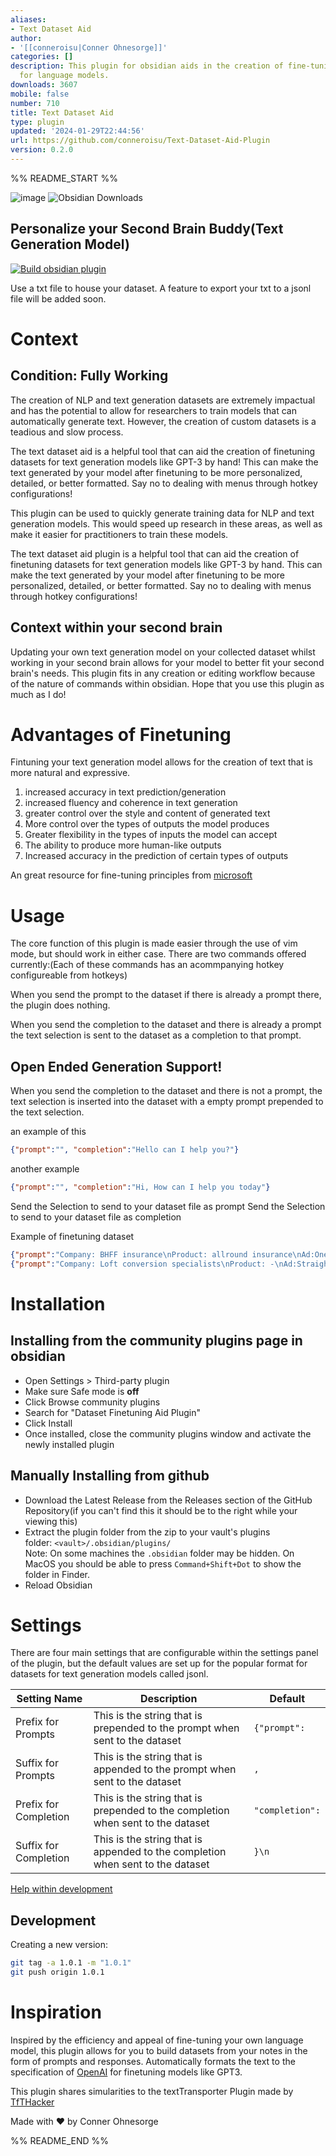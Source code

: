 ```yaml
---
aliases:
- Text Dataset Aid
author:
- '[[conneroisu|Conner Ohnesorge]]'
categories: []
description: This plugin for obsidian aids in the creation of fine-tuning datasets
  for language models.
downloads: 3607
mobile: false
number: 710
title: Text Dataset Aid
type: plugin
updated: '2024-01-29T22:44:56'
url: https://github.com/conneroisu/Text-Dataset-Aid-Plugin
version: 0.2.0
---
```


%% README_START %%


![image](https://user-images.githubusercontent.com/88785126/203184536-9199f720-a03b-423b-9bf6-81a68c7fbd28.png)
![Obsidian Downloads](https://img.shields.io/badge/dynamic/json?logo=obsidian&color=%23483699&label=downloads&query=%24%5B%22obsidian-dataset-aid%22%5D.downloads&url=https%3A%2F%2Fraw.githubusercontent.com%2Fobsidianmd%2Fobsidian-releases%2Fmaster%2Fcommunity-plugin-stats.json)


## Personalize your Second Brain Buddy(Text Generation Model)

[![Build obsidian plugin](https://github.com/conneroisu/Text-Dataset-Aid-Plugin/actions/workflows/release.yml/badge.svg)](https://github.com/conneroisu/Text-Dataset-Aid-Plugin/actions/workflows/release.yml)

Use a txt file to house your dataset. A feature to export your txt to a jsonl file will be added soon.

# Context 
## Condition: Fully Working	
The creation of NLP and text generation datasets are extremely impactual and has the potential to allow for researchers to train models that can automatically generate text. However, the creation of custom datasets is a teadious and slow process.

The text dataset aid is a helpful tool that can aid the creation of finetuning datasets for text generation models like GPT-3 by hand! This can make the text generated by your model after finetuning to be more personalized, detailed, or better formatted. Say no to dealing with menus through hotkey configurations!

This plugin can be used to quickly generate training data for NLP and text generation models. This would speed up research in these areas, as well as make it easier for practitioners to train these models.

The text dataset aid plugin is a helpful tool that can aid the creation of finetuning datasets for text generation models like GPT-3 by hand. This can make the text generated by your model after finetuning to be more personalized, detailed, or better formatted. Say no to dealing with menus through hotkey configurations!

## Context within your second brain 
Updating your own text generation model on your collected dataset whilst working in your second brain allows for your model to better fit your second brain's needs. This plugin fits in any creation or editing workflow because of the nature of commands within obsidian. Hope that you use this plugin as much as I do!

# Advantages of Finetuning
Fintuning your text generation model allows for the creation of text that is more natural and expressive. 
1. increased accuracy in text prediction/generation 
2. increased fluency and coherence in text generation
3. greater control over the style and content of generated text
4. More control over the types of outputs the model produces
5. Greater flexibility in the types of inputs the model can accept
6. The ability to produce more human-like outputs
7. Increased accuracy in the prediction of certain types of outputs

An great resource for fine-tuning principles from [microsoft](https://learn.microsoft.com/en-us/azure/cognitive-services/openai/how-to/prepare-dataset)

# Usage
The core function of this plugin is made easier through the use of vim mode, but should work in either case. 
There are two commands offered currently:(Each of these commands has an acommpanying hotkey configureable from hotkeys) 

When you send the prompt to the dataset if there is already a prompt there, the plugin does nothing. 

When you send the completion to the dataset and there is already a prompt the text selection is sent to the dataset as a completion to that prompt.

## Open Ended Generation Support!
When you send the completion to the dataset  and there is not a prompt, the text selection is inserted into the dataset with a empty prompt prepended to the text selection.

an example of this 
```json
{"prompt":"", "completion":"Hello can I help you?"}
```
another example 
```json 
{"prompt":"", "completion":"Hi, How can I help you today"}
```

Send the Selection to send to your dataset file as prompt
Send the Selection to send to your dataset file as completion


Example of finetuning dataset
```json
{"prompt":"Company: BHFF insurance\nProduct: allround insurance\nAd:One stop shop for all your insurance needs!\nSupported:", "completion":" yes"}
{"prompt":"Company: Loft conversion specialists\nProduct: -\nAd:Straight teeth in weeks!\nSupported:", "completion":" no"}
```

# Installation
## Installing from the community plugins page in obsidian
-   Open Settings > Third-party plugin
-   Make sure Safe mode is **off**
-   Click Browse community plugins
-   Search for "Dataset Finetuning Aid Plugin"
-   Click Install
-   Once installed, close the community plugins window and activate the newly installed plugin
## Manually Installing from github 
-   Download the Latest Release from the Releases section of the GitHub Repository(if you can't find this it should be to the right while your viewing this)
-   Extract the plugin folder from the zip to your vault's plugins folder: `<vault>/.obsidian/plugins/`  
    Note: On some machines the `.obsidian` folder may be hidden. On MacOS you should be able to press `Command+Shift+Dot` to show the folder in Finder.
-   Reload Obsidian

# Settings
There are four main settings that are configurable within the settings panel of the plugin, but the default values are set up for the popular format for datasets for text generation models called jsonl.

| Setting Name          | Description                                                                     | Default       |
| --------------------- | ------------------------------------------------------------------------------- | ------------- |
| Prefix for Prompts    | This is the string that is prepended to the prompt when sent to the dataset     | `{"prompt":`    |
| Suffix for Prompts    | This is the string that is appended to the prompt when sent to the dataset      | `,`             |
| Prefix for Completion | This is the string that is prepended to the completion when sent to the dataset | `"completion":` |
| Suffix for Completion | This is the string that is appended to the completion when sent to the dataset  | `}\n`              |


[Help within development](https://github.com/TfTHacker/obsidian42-text-transporter/blob/main/src/features/transporterFunctions.ts)

## Development 

Creating a new version:

```bash
git tag -a 1.0.1 -m "1.0.1"
git push origin 1.0.1
```
# Inspiration

Inspired by the efficiency and appeal of fine-tuning your own language model, this plugin allows for you to build datasets from your notes in the form of prompts and responses. Automatically formats the text to the specification of [OpenAI](https://openai.com/) for finetuning models like GPT3.

This plugin shares simularities to the textTransporter Plugin made by [TfTHacker](https://github.com/TfTHacker/obsidian42-text-transporter/)



Made with ❤️ by Conner Ohnesorge


%% README_END %%